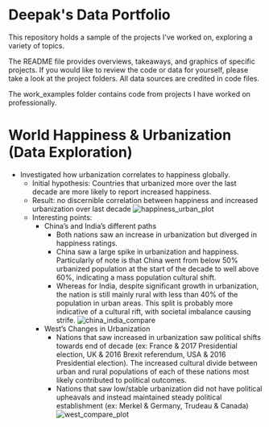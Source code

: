 # Deepak's Data Portfolio
This repository holds a sample of the projects I've worked on, exploring a variety of topics.

The README file provides overviews, takeaways, and graphics of specific projects. If you would like to review the code or data for yourself, please take a look at the project folders. All data sources are credited in code files.

The work_examples folder contains code from projects I have worked on professionally.

# World Happiness & Urbanization (Data Exploration)
 * Investigated how urbanization correlates to happiness globally.
    - Initial hypothesis: Countries that urbanized more over the last decade are more likely to report increased happiness.
    - Result: no discernible correlation between happiness and increased urbanization over last decade
![happiness_urban_plot](https://user-images.githubusercontent.com/37217825/151026469-37524e9e-a254-4a28-a547-e1616cd76112.png)
    - Interesting points:
        - China’s and India’s different paths
            - Both nations saw an increase in urbanization but diverged in happiness ratings.
            - China saw a large spike in urbanization and happiness. Particularly of note is that China went from below 50% urbanized population at the start of the decade to well above 60%, indicating a mass population cultural shift.
            - Whereas for India, despite significant growth in urbanization, the nation is still mainly rural with less than 40% of the population in urban areas. This split is probably more indicative of a cultural rift, with societal imbalance causing strife.
            ![china_india_compare](https://user-images.githubusercontent.com/37217825/151027478-a2321d01-c26c-4485-8768-3cdcf7daf4ed.gif)
        - West’s Changes in Urbanization
            - Nations that saw increased in urbanization saw political shifts towards end of decade (ex: France & 2017 Presidential election, UK & 2016 Brexit referendum, USA & 2016 Presidential election). The increased cultural divide between urban and rural populations of each of these nations most likely contributed to political outcomes.
            - Nations that saw low/stable urbanization did not have political upheavals and instead maintained steady political establishment (ex: Merkel & Germany, Trudeau & Canada)
![west_compare_plot](https://user-images.githubusercontent.com/37217825/151028141-ed80b274-48d3-47fe-a249-85193443672e.png)

